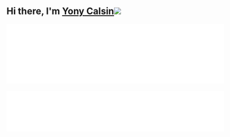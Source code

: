 ## Hi there, I'm <a href="https://www.yonycalsin.com/" target="_blank">Yony Calsin<img src="https://raw.githubusercontent.com/syedareehaquasar/syedareehaquasar/master/gifs/Hi.gif" width="30px"></a>





![](metrics.plugin.pagespeed.svg)

![](metrics.plugin.languages.svg)
